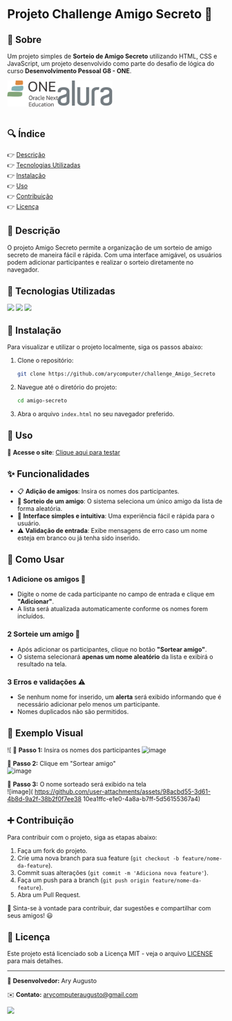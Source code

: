 # Projeto Challenge Amigo Secreto 🎁 <!--<img align="rigth" src="assets/amigo_secreto.svg" height="100px" alt="logo Alura">  -->

## 🔖 Sobre

Um projeto simples de **Sorteio de Amigo Secreto** utilizando HTML, CSS e JavaScript, um projeto desenvolvido como parte do desafio de lógica do curso **Desenvolvimento Pessoal G8 - ONE**.

<div width="100%">
<img align="left" src="assets/oneOracle.svg" height="60px" alt= "Projeto G One">
<img align="rigth" src="assets/logo-alura.svg" height="60px" alt="logo Alura">
</div>

</br>  

## :mag: Índice

:point_right: [Descrição](#descrição)  
:point_right: [Tecnologias Utilizadas](#tecnologias-utilizadas)  
:point_right: [Instalação](#instalação)  
:point_right: [Uso](#uso)  
:point_right: [Contribuição](#contribuição)  
:point_right: [Licença](#licença)  

## :pencil: Descrição

O projeto Amigo Secreto permite a organização de um sorteio de amigo secreto de maneira fácil e rápida. Com uma interface amigável, os usuários podem adicionar participantes e realizar o sorteio diretamente no navegador.

## 🚀 **Tecnologias Utilizadas**
<!--
[![discord](https://custom-icon-badges.demolab.com/discord/819650821314052106?color=7289DA&logo=comments&label=Alura&logoColor=white)](https://discord.gg/fPrdqh3Zfu "Dev Pro Tips Discussion & Support Server")-->

<div>
  <img src="https://img.shields.io/badge/HTML-239120?style=for-the-badge&logo=html5&logoColor=white&color=orange">
  <img src="https://img.shields.io/badge/CSS-239120?&style=for-the-badge&logo=css3&logoColor=white&color=8e60b4">
  <img src="https://img.shields.io/badge/JavaScript-F7DF1E?style=for-the-badge&logo=javascript&logoColor=black">
</div>

## :hammer: Instalação

Para visualizar e utilizar o projeto localmente, siga os passos abaixo:

1. Clone o repositório:
    ```bash
    git clone https://github.com/arycomputer/challenge_Amigo_Secreto
    ```

2. Navegue até o diretório do projeto:
    ```bash
    cd amigo-secreto
    ```
3. Abra o arquivo `index.html` no seu navegador preferido.

## :gift: Uso

🔗 **Acesse o site**: [Clique aqui para testar](https://arycomputer.github.io/challenge_Amigo_Secreto/)

## ✨ Funcionalidades

- 📋 **Adição de amigos**: Insira os nomes dos participantes.
- 🎲 **Sorteio de um amigo**: O sistema seleciona um único amigo da lista de forma aleatória.
- 🔎 **Interface simples e intuitiva**: Uma experiência fácil e rápida para o usuário.
- ⚠️ **Validação de entrada**: Exibe mensagens de erro caso um nome esteja em branco ou já tenha sido inserido.

## 📌 Como Usar

### 1 Adicione os amigos 👥
- Digite o nome de cada participante no campo de entrada e clique em **"Adicionar"**.
- A lista será atualizada automaticamente conforme os nomes forem incluídos.

### 2 Sorteie um amigo 🎲
- Após adicionar os participantes, clique no botão **"Sortear amigo"**.
- O sistema selecionará **apenas um nome aleatório** da lista e exibirá o resultado na tela.

### 3 Erros e validações ⚠️
- Se nenhum nome for inserido, um **alerta** será exibido informando que é necessário adicionar pelo menos um participante.
- Nomes duplicados não são permitidos.


## 🎯 Exemplo Visual
![
📍 **Passo 1:** Insira os nomes dos participantes 
![image](https://github.com/user-attachments/assets/f18753d5-4df2-4d3c-9dcf-8c095d608ce3)

📍 **Passo 2:** Clique em "Sortear amigo"  
![image](https://github.com/user-attachments/assets/275ad83c-8563-48e1-848a-076dfe0df64e)

📍 **Passo 3:** O nome sorteado será exibido na tela  
![image](
https://github.com/user-attachments/assets/98acbd55-3d61-4b8d-9a2f-38b2f0f7ee38
10ea1ffc-e1e0-4a8a-b7ff-5d56155367a4)

## :heavy_plus_sign: Contribuição

Para contribuir com o projeto, siga as etapas abaixo:

1. Faça um fork do projeto.
2. Crie uma nova branch para sua feature (`git checkout -b feature/nome-da-feature`).
3. Commit suas alterações (`git commit -m 'Adiciona nova feature'`).
4. Faça um push para a branch (`git push origin feature/nome-da-feature`).
5. Abra um Pull Request.

📢 Sinta-se à vontade para contribuir, dar sugestões e compartilhar com seus amigos! 😃

## :newspaper: Licença

Este projeto está licenciado sob a Licença MIT - veja o arquivo [LICENSE](LICENSE) para mais detalhes.

---
📌 **Desenvolvedor:** Ary Augusto

✉️ **Contato:** [arycomputeraugusto@gmail.com](mailto:arycomputeraugusto@gmail.com)

![](https://api.visitorbadge.io/api/VisitorHit?user=arycomputer&repo=challenge_Amigo_Secreto&countColor=%237B1E7A)

